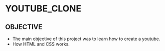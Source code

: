 # YOUTUBE_CLONE

## OBJECTIVE
- The main objective of this project was to learn how to create a youtube.
- How HTML and CSS works.